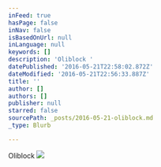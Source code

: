 ```yaml
---
inFeed: true
hasPage: false
inNav: false
isBasedOnUrl: null
inLanguage: null
keywords: []
description: 'Oliblock '
datePublished: '2016-05-21T22:58:02.872Z'
dateModified: '2016-05-21T22:56:33.887Z'
title: ''
author: []
authors: []
publisher: null
starred: false
sourcePath: _posts/2016-05-21-oliblock.md
_type: Blurb

---
```

Oliblock ![](https://the-grid-user-content.s3-us-west-2.amazonaws.com/f442702c-3a45-48e0-902d-afad96b6f2a5.jpg)